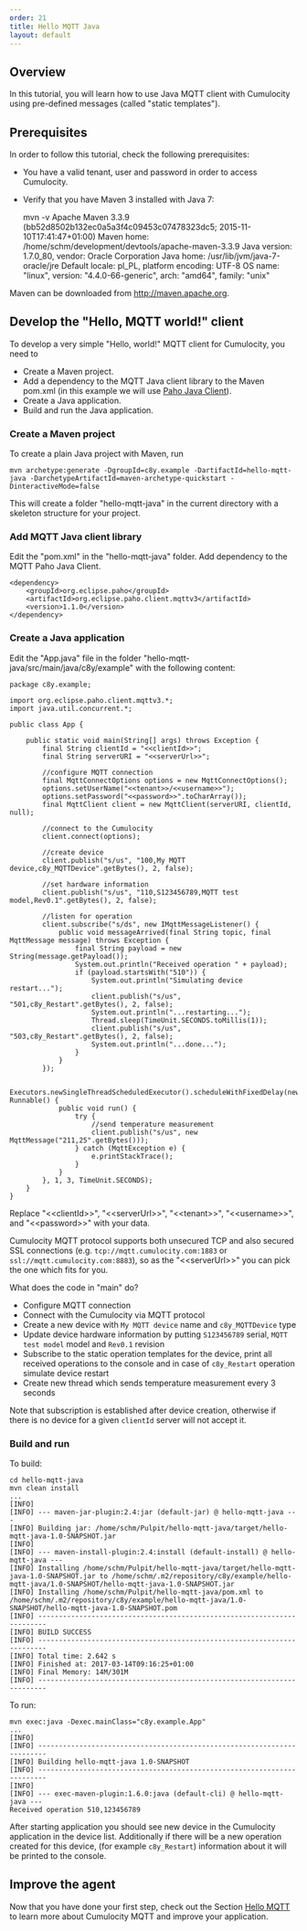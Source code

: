 ```yaml
---
order: 21
title: Hello MQTT Java
layout: default
---
```

## Overview

In this tutorial, you will learn how to use Java MQTT client with Cumulocity using pre-defined messages (called "static templates").

## Prerequisites

In order to follow this tutorial, check the following prerequisites:

* You have a valid tenant, user and password in order to access Cumulocity.
* Verify that you have Maven 3 installed with Java 7:


  	mvn -v
  	Apache Maven 3.3.9 (bb52d8502b132ec0a5a3f4c09453c07478323dc5; 2015-11-10T17:41:47+01:00)
  	Maven home: /home/schm/development/devtools/apache-maven-3.3.9
  	Java version: 1.7.0_80, vendor: Oracle Corporation
  	Java home: /usr/lib/jvm/java-7-oracle/jre
  	Default locale: pl_PL, platform encoding: UTF-8
  	OS name: "linux", version: "4.4.0-66-generic", arch: "amd64", family: "unix"


Maven can be downloaded from http://maven.apache.org.

## Develop the "Hello, MQTT world!" client

To develop a very simple "Hello, world!" MQTT client for Cumulocity, you need to

* Create a Maven project.
* Add a dependency to the MQTT Java client library to the Maven pom.xml (in this example we will use [Paho Java Client](https://eclipse.org/paho/clients/java/)).
* Create a Java application.
* Build and run the Java application.

### Create a Maven project

To create a plain Java project with Maven, run

    mvn archetype:generate -DgroupId=c8y.example -DartifactId=hello-mqtt-java -DarchetypeArtifactId=maven-archetype-quickstart -DinteractiveMode=false

This will create a folder "hello-mqtt-java" in the current directory with a skeleton structure for your project.

### Add MQTT Java client library

Edit the "pom.xml" in the "hello-mqtt-java" folder. Add dependency to the MQTT Paho Java Client.

    <dependency>
        <groupId>org.eclipse.paho</groupId>
        <artifactId>org.eclipse.paho.client.mqttv3</artifactId>
        <version>1.1.0</version>
    </dependency>
    
### Create a Java application

Edit the "App.java" file in the folder "hello-mqtt-java/src/main/java/c8y/example" with the following content:

    package c8y.example;
    
    import org.eclipse.paho.client.mqttv3.*;
    import java.util.concurrent.*;

    public class App {

        public static void main(String[] args) throws Exception {
            final String clientId = "<<clientId>>";
            final String serverURI = "<<serverUrl>>";
    
            //configure MQTT connection
            final MqttConnectOptions options = new MqttConnectOptions();
            options.setUserName("<<tenant>>/<<username>>");
            options.setPassword("<<password>>".toCharArray());
            final MqttClient client = new MqttClient(serverURI, clientId, null);
            
            //connect to the Cumulocity
            client.connect(options);
    
            //create device
            client.publish("s/us", "100,My MQTT device,c8y_MQTTDevice".getBytes(), 2, false);
            
            //set hardware information
            client.publish("s/us", "110,S123456789,MQTT test model,Rev0.1".getBytes(), 2, false);
            
            //listen for operation
            client.subscribe("s/ds", new IMqttMessageListener() {
                public void messageArrived(final String topic, final MqttMessage message) throws Exception {
                    final String payload = new String(message.getPayload());
                    System.out.println("Received operation " + payload);
                    if (payload.startsWith("510")) {
                        System.out.println("Simulating device restart...");
                        client.publish("s/us", "501,c8y_Restart".getBytes(), 2, false);
                        System.out.println("...restarting...");
                        Thread.sleep(TimeUnit.SECONDS.toMillis(1));
                        client.publish("s/us", "503,c8y_Restart".getBytes(), 2, false);
                        System.out.println("...done...");
                    }
                }
            });
    
            Executors.newSingleThreadScheduledExecutor().scheduleWithFixedDelay(new Runnable() {
                public void run() {
                    try {
                        //send temperature measurement
                        client.publish("s/us", new MqttMessage("211,25".getBytes()));
                    } catch (MqttException e) {
                        e.printStackTrace();
                    }
                }
            }, 1, 3, TimeUnit.SECONDS);
        }
    }
    
Replace "&lt;&lt;clientId&gt;&gt;", "&lt;&lt;serverUrl&gt;&gt;", "&lt;&lt;tenant&gt;&gt;", "&lt;&lt;username&gt;&gt;", and "&lt;&lt;password&gt;&gt;" with your data.

Cumulocity MQTT protocol supports both unsecured TCP and also secured SSL connections (e.g. ``tcp://mqtt.cumulocity.com:1883`` or ``ssl://mqtt.cumulocity.com:8883``), so as the "&lt;&lt;serverUrl&gt;&gt;" you can pick the one which fits for you.

What does the code in "main" do?

-   Configure MQTT connection
-   Connect with the Cumulocity via MQTT protocol
-   Create a new device with ``My MQTT device`` name and ``c8y_MQTTDevice`` type
-   Update device hardware information by putting ``S123456789`` serial, ``MQTT test model`` model and ``Rev0.1`` revision
-   Subscribe to the static operation templates for the device, print all received operations to the console and in case of ``c8y_Restart`` operation simulate device restart
-   Create new thread which sends temperature measurement every 3 seconds

Note that subscription is established after device creation, otherwise if there is no device for a given ``clientId`` server will not accept it.

### Build and run

To build:

    cd hello-mqtt-java
    mvn clean install
    ...
    [INFO] 
    [INFO] --- maven-jar-plugin:2.4:jar (default-jar) @ hello-mqtt-java ---
    [INFO] Building jar: /home/schm/Pulpit/hello-mqtt-java/target/hello-mqtt-java-1.0-SNAPSHOT.jar
    [INFO] 
    [INFO] --- maven-install-plugin:2.4:install (default-install) @ hello-mqtt-java ---
    [INFO] Installing /home/schm/Pulpit/hello-mqtt-java/target/hello-mqtt-java-1.0-SNAPSHOT.jar to /home/schm/.m2/repository/c8y/example/hello-mqtt-java/1.0-SNAPSHOT/hello-mqtt-java-1.0-SNAPSHOT.jar
    [INFO] Installing /home/schm/Pulpit/hello-mqtt-java/pom.xml to /home/schm/.m2/repository/c8y/example/hello-mqtt-java/1.0-SNAPSHOT/hello-mqtt-java-1.0-SNAPSHOT.pom
    [INFO] ------------------------------------------------------------------------
    [INFO] BUILD SUCCESS
    [INFO] ------------------------------------------------------------------------
    [INFO] Total time: 2.642 s
    [INFO] Finished at: 2017-03-14T09:16:25+01:00
    [INFO] Final Memory: 14M/301M
    [INFO] ------------------------------------------------------------------------
    
To run:

    mvn exec:java -Dexec.mainClass="c8y.example.App"
    ...
    [INFO]                                                                         
    [INFO] ------------------------------------------------------------------------
    [INFO] Building hello-mqtt-java 1.0-SNAPSHOT
    [INFO] ------------------------------------------------------------------------
    [INFO] 
    [INFO] --- exec-maven-plugin:1.6.0:java (default-cli) @ hello-mqtt-java ---
    Received operation 510,123456789

After starting application you should see new device in the Cumulocity application in the device list.
Additionally if there will be a new operation created for this device, (for example ``c8y_Restart``) information about it will be printed to the console.

## Improve the agent

Now that you have done your first step, check out the Section [Hello MQTT](/guides/mqtt/hello-mqtt) to learn more about Cumulocity MQTT and improve your application.